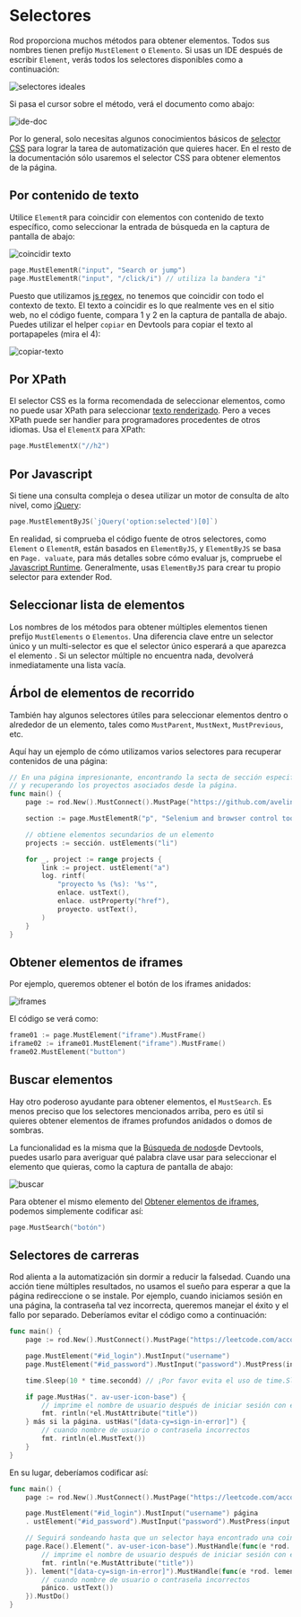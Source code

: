# Selectores

Rod proporciona muchos métodos para obtener elementos. Todos sus nombres tienen prefijo `MustElement` o `Elemento`. Si usas un IDE después de escribir `Element`, verás todos los selectores disponibles como a continuación:

![selectores ideales](ide-selectors.png)

Si pasa el cursor sobre el método, verá el documento como abajo:

![ide-doc](ide-doc.png)

Por lo general, solo necesitas algunos conocimientos básicos de [selector CSS](css-selector) para lograr la tarea de automatización que quieres hacer. En el resto de la documentación sólo usaremos el selector CSS para obtener elementos de la página.

## Por contenido de texto

Utilice `ElementR` para coincidir con elementos con contenido de texto específico, como seleccionar la entrada de búsqueda en la captura de pantalla de abajo:

![coincidir texto](match-text.png)

```go
page.MustElementR("input", "Search or jump")
page.MustElementR("input", "/click/i") // utiliza la bandera "i"
```

Puesto que utilizamos [js regex](https://developer.mozilla.org/en-US/docs/Web/JavaScript/Reference/Global_Objects/RegExp), no tenemos que coincidir con todo el contexto de texto. El texto a coincidir es lo que realmente ves en el sitio web, no el código fuente, compara 1 y 2 en la captura de pantalla de abajo. Puedes utilizar el helper `copiar` en Devtools para copiar el texto al portapapeles (mira el 4):

![copiar-texto](copy-text.png)

## Por XPath

El selector CSS es la forma recomendada de seleccionar elementos, como no puede usar XPath para seleccionar [texto renderizado](https://stackoverflow.com/questions/51992258/xpath-to-find-pseudo-element-after-in-side-a-div-element-with-out-any-content/51993454). Pero a veces XPath puede ser handier para programadores procedentes de otros idiomas. Usa el `ElementX` para XPath:

```go
page.MustElementX("//h2")
```

## Por Javascript

Si tiene una consulta compleja o desea utilizar un motor de consulta de alto nivel, como [jQuery](https://jquery.com/):

```go
page.MustElementByJS(`jQuery('option:selected')[0]`)
```

En realidad, si comprueba el código fuente de otros selectores, como `Element` o `ElementR`, están basados en `ElementByJS`, y `ElementByJS` se basa en `Page. valuate`, para más detalles sobre cómo evaluar js, compruebe el [Javascript Runtime](/javascript-runtime.md). Generalmente, usas `ElementByJS` para crear tu propio selector para extender Rod.

## Seleccionar lista de elementos

Los nombres de los métodos para obtener múltiples elementos tienen prefijo `MustElements` o `Elementos`. Una diferencia clave entre un selector único y un multi-selector es que el selector único esperará a que aparezca el elemento . Si un selector múltiple no encuentra nada, devolverá inmediatamente una lista vacía.

## Árbol de elementos de recorrido

También hay algunos selectores útiles para seleccionar elementos dentro o alrededor de un elemento, tales como `MustParent`, `MustNext`, `MustPrevious`, etc.

Aquí hay un ejemplo de cómo utilizamos varios selectores para recuperar contenidos de una página:

```go
// En una página impresionante, encontrando la secta de sección especificada,
// y recuperando los proyectos asociados desde la página.
func main() {
    page := rod.New().MustConnect().MustPage("https://github.com/avelino/awesome-go")

    section := page.MustElementR("p", "Selenium and browser control tools"). ustNext()

    // obtiene elementos secundarios de un elemento
    projects := sección. ustElements("li")

    for _, project := range projects {
        link := project. ustElement("a")
        log. rintf(
            "proyecto %s (%s): '%s'",
            enlace. ustText(),
            enlace. ustProperty("href"),
            proyecto. ustText(),
        )
    }
}
```

## Obtener elementos de iframes

Por ejemplo, queremos obtener el botón de los iframes anidados:

![iframes](iframes.png)

El código se verá como:

```go
frame01 := page.MustElement("iframe").MustFrame()
iframe02 := iframe01.MustElement("iframe").MustFrame()
frame02.MustElement("button")
```

## Buscar elementos

Hay otro poderoso ayudante para obtener elementos, el `MustSearch`. Es menos preciso que los selectores mencionados arriba, pero es útil si quieres obtener elementos de iframes profundos anidados o domos de sombras.

La funcionalidad es la misma que la [Búsqueda de nodos](https://developers.google.com/web/tools/chrome-devtools/dom#search)de Devtools, puedes usarlo para averiguar qué palabra clave usar para seleccionar el elemento que quieras, como la captura de pantalla de abajo:

![buscar](search.png)

Para obtener el mismo elemento del [Obtener elementos de iframes](#get-elements-from-iframes), podemos simplemente codificar así:

```go
page.MustSearch("botón")
```

## Selectores de carreras

Rod alienta a la automatización sin dormir a reducir la falsedad. Cuando una acción tiene múltiples resultados, no usamos el sueño para esperar a que la página redireccione o se instale. Por ejemplo, cuando iniciamos sesión en una página, la contraseña tal vez incorrecta, queremos manejar el éxito y el fallo por separado. Deberíamos evitar el código como a continuación:

```go
func main() {
    page := rod.New().MustConnect().MustPage("https://leetcode.com/accounts/login/")

    page.MustElement("#id_login").MustInput("username")
    page.MustElement("#id_password").MustInput("password").MustPress(input.Enter)

    time.Sleep(10 * time.secondd) // ¡Por favor evita el uso de time.Sleep!

    if page.MustHas(". av-user-icon-base") {
        // imprime el nombre de usuario después de iniciar sesión con éxito
        fmt. rintln(*el.MustAttribute("title"))
    } más si la página. ustHas("[data-cy=sign-in-error]") {
        // cuando nombre de usuario o contraseña incorrectos
        fmt. rintln(el.MustText())
    }
}
```

En su lugar, deberíamos codificar así:

```go
func main() {
    page := rod.New().MustConnect().MustPage("https://leetcode.com/accounts/login/")

    page.MustElement("#id_login").MustInput("username") página
    . ustElement("#id_password").MustInput("password").MustPress(input.Enter)

    // Seguirá sondeando hasta que un selector haya encontrado una coincidencia
    page.Race().Element(". av-user-icon-base").MustHandle(func(e *rod. lement) {
        // imprime el nombre de usuario después de iniciar sesión con éxito
        fmt. rintln(*e.MustAttribute("title"))
    }). lement("[data-cy=sign-in-error]").MustHandle(func(e *rod. lement) {
        // cuando nombre de usuario o contraseña incorrectos
        pánico. ustText())
    }).MustDo()
}
```
